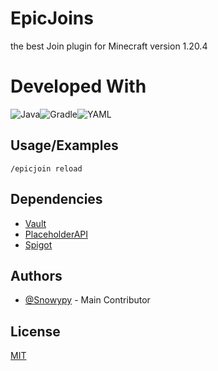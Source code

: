 
# EpicJoins

the best Join plugin for Minecraft version 1.20.4

# Developed With
![Java](https://img.shields.io/badge/java-%23ED8B00.svg?style=for-the-badge&logo=openjdk&logoColor=white)![Gradle](https://img.shields.io/badge/Gradle-02303A.svg?style=for-the-badge&logo=Gradle&logoColor=white)![YAML](https://img.shields.io/badge/yaml-%23ffffff.svg?style=for-the-badge&logo=yaml&logoColor=151515)

## Usage/Examples

```
/epicjoin reload
```


## Dependencies

 - [Vault](https://www.spigotmc.org/resources/vault.34315/)
 - [PlaceholderAPI](https://www.spigotmc.org/resources/placeholderapi.6245/)
 - [Spigot](https://getbukkit.org/get/272245e4f948b0a66b0b4c34dfa27c49)

## Authors

- [@Snowypy](https://github.com/snowypy) - Main Contributor


## License

[MIT](https://choosealicense.com/licenses/mit/)
